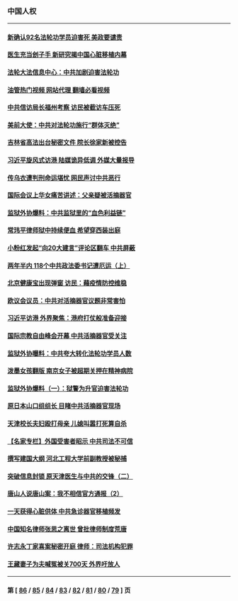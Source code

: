 ### 中国人权
---
#### [新确认92名法轮功学员迫害死 美政要谴责](../../pages/ncid278/n13772701.md?07042045) 
#### [医生充当刽子手 新研究揭中国心脏移植内幕](../../pages/ncid278/n13772291.md?07042045) 
#### [法轮大法信息中心：中共加剧迫害法轮功](../../pages/ncid278/n13772403.md?07042045) 
#### [油管热门视频 网站代理 翻墙必看视频](http://209.222.30.114:81/youtube.html?07042045)
#### [中共信访局长福州考察 访民被截访车压死](../../pages/ncid278/n13772028.md?07042045) 
#### [美前大使：中共对法轮功施行“群体灭绝”](../../pages/ncid278/n13771705.md?07042045) 
#### [吉林省高法出台秘密文件 院长徐家新被控告](../../pages/ncid278/n13771719.md?07042045) 
#### [习近平旋风式访港 陆媒诡异低调 外媒大量报导](../../pages/ncid278/n13771454.md?07042045) 
#### [传乌衣遭判刑命运堪忧 网民声讨中共恶行](../../pages/ncid278/n13771661.md?07042045) 
#### [国际会议上华女痛苦讲述：父亲疑被活摘器官](../../pages/ncid278/n13771583.md?07042045) 
#### [监狱外协爆料：中共监狱里的“血色利益链”](../../pages/ncid278/n13769954.md?07042045) 
#### [常玮平律师狱中持续便血 希望穿西装出庭](../../pages/ncid278/n13770493.md?07042045) 
#### [小粉红发起“向20大建言”评论区翻车 中共屏蔽](../../pages/ncid278/n13770518.md?07042045) 
#### [两年半内 118个中共政法委书记遭厄运（上）](../../pages/ncid278/n13763600.md?07042045) 
#### [北京健康宝出现弹窗 访民：藉疫情防控维稳](../../pages/ncid278/n13770682.md?07042045) 
#### [欧议会议员：中共对活摘器官议题非常害怕](../../pages/ncid278/n13770228.md?07042045) 
#### [习近平访港 外界聚焦：港府打仗般准备迎接](../../pages/ncid278/n13770101.md?07042045) 
#### [国际宗教自由峰会开幕 中共活摘器官受关注](../../pages/ncid278/n13769995.md?07042045) 
#### [监狱外协曝料：中共夸大转化法轮功学员人数](../../pages/ncid278/n13769180.md?07042045) 
#### [泼墨女孩翻版 南京女子被超期关押在精神病院](../../pages/ncid278/n13769126.md?07042045) 
#### [监狱外协爆料（一）：狱警为升官迫害法轮功](../../pages/ncid278/n13768538.md?07042045) 
#### [原日本山口组组长 目睹中共活摘器官现场](../../pages/ncid278/n13767360.md?07042045) 
#### [天津校长夫妇殴打母亲 儿媳叫嚣打死算自杀](../../pages/ncid278/n13767387.md?07042045) 
#### [【名家专栏】外国受害者昭示 中共司法不可信](../../pages/ncid278/n13767326.md?07042045) 
#### [撰写建国大纲 河北工程大学前副教授被秘捕](../../pages/ncid278/n13767811.md?07042045) 
#### [突破信息封锁 原天津医生与中共的交锋（二）](../../pages/ncid278/n13767437.md?07042045) 
#### [唐山人说唐山案：我不相信官方通报（2）](../../pages/ncid278/n13766155.md?07042045) 
#### [一天获得心脏供体 中共急诊器官移植频发](../../pages/ncid278/n13764689.md?07042045) 
#### [中国知名律师张思之离世 曾批律师制度荒唐](../../pages/ncid278/n13767199.md?07042045) 
#### [许志永丁家喜案秘密开庭 律师：司法机构犯罪](../../pages/ncid278/n13766929.md?07042045) 
#### [王藏妻子为夫喊冤被关700天 外界吁放人](../../pages/ncid278/n13766806.md?07042045) 

---
#### 第 [ [86](./86.md?07042045) / [85](./85.md?07042045) / [84](./84.md?07042045) / [83](./83.md?07042045) / [82](./82.md?07042045) / [81](./81.md?07042045) / [80](./80.md?07042045) / [79](./79.md?07042045) ] 页

